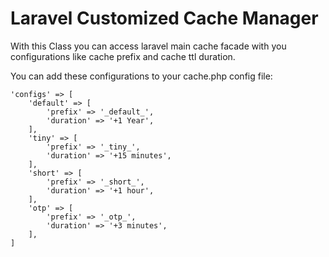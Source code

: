 # Laravel Customized Cache Manager
With this Class you can access laravel main cache facade with you configurations like cache prefix and cache ttl duration.

You can add these configurations to your cache.php config file:

    'configs' => [
        'default' => [
            'prefix' => '_default_',
            'duration' => '+1 Year',
        ],
        'tiny' => [
            'prefix' => '_tiny_',
            'duration' => '+15 minutes',
        ],
        'short' => [
            'prefix' => '_short_',
            'duration' => '+1 hour',
        ],
        'otp' => [
            'prefix' => '_otp_',
            'duration' => '+3 minutes',
        ],
    ]